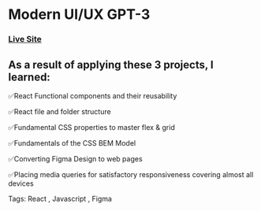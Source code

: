 # Modern UI/UX GPT-3
### [Live Site](https://dapper-mermaid-48db98.netlify.app/)

## As a result of applying these 3 projects, I learned:
✅React Functional components and their reusability

✅React file and folder structure

✅Fundamental CSS properties to master flex & grid

✅Fundamentals of the CSS BEM Model

✅Converting Figma Design to web pages

✅Placing media queries for satisfactory responsiveness covering almost  all devices

Tags: React , Javascript , Figma 


